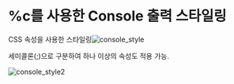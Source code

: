 # %c를 사용한 Console 출력 스타일링



CSS 속성을 사용한 스타일링![console_style](C:\Users\JuHwan\Desktop\console_style.png) 

세미콜론(;)으로 구분하여 하나 이상의 속성도 적용 가능.

![console_style2](C:\Users\JuHwan\Desktop\console_style2.png)

